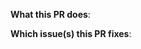 **What this PR does**:

**Which issue(s) this PR fixes**:
<!--
Usage: `Fixes #<issue number>`, or `Fixes (paste link of issue)`.
Fixes #

**Special notes for your reviewer**:

**Does this PR introduce a user-facing change?**:
<!--
If no, just write "NONE" in the release-note block below.
If yes, a release note is required:
Enter your extended release note in the block below. If the PR requires additional action from users switching to the new release, include the string "action required".
-->
```release-note

```